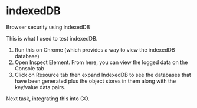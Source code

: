 indexedDB
=========

Browser security using indexedDB


This is what I used to test indexedDB. 

1. Run this on Chrome (which provides a way to view the indexedDB database)
2. Open Inspect Element. From here, you can view the logged data on the Console tab
3. Click on Resource tab then expand IndexedDB to see the databases that have been generated plus the object stores in them along with the key/value data pairs.


Next task, integrating this into GO.
